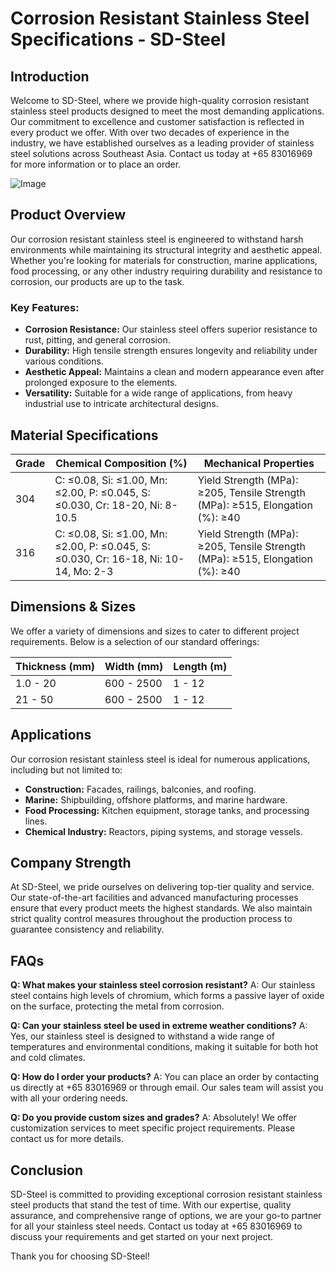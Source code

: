 # Corrosion Resistant Stainless Steel Specifications - SD-Steel

## Introduction

Welcome to SD-Steel, where we provide high-quality corrosion resistant stainless steel products designed to meet the most demanding applications. Our commitment to excellence and customer satisfaction is reflected in every product we offer. With over two decades of experience in the industry, we have established ourselves as a leading provider of stainless steel solutions across Southeast Asia. Contact us today at +65 83016969 for more information or to place an order.

![Image](https://github.com/user-attachments/assets/2567258e-e124-4816-932d-1809bd27ef0b)

## Product Overview

Our corrosion resistant stainless steel is engineered to withstand harsh environments while maintaining its structural integrity and aesthetic appeal. Whether you're looking for materials for construction, marine applications, food processing, or any other industry requiring durability and resistance to corrosion, our products are up to the task.

### Key Features:
- **Corrosion Resistance:** Our stainless steel offers superior resistance to rust, pitting, and general corrosion.
- **Durability:** High tensile strength ensures longevity and reliability under various conditions.
- **Aesthetic Appeal:** Maintains a clean and modern appearance even after prolonged exposure to the elements.
- **Versatility:** Suitable for a wide range of applications, from heavy industrial use to intricate architectural designs.

## Material Specifications

| Grade | Chemical Composition (%) | Mechanical Properties |
|-------|--------------------------|------------------------|
| 304   | C: ≤0.08, Si: ≤1.00, Mn: ≤2.00, P: ≤0.045, S: ≤0.030, Cr: 18-20, Ni: 8-10.5 | Yield Strength (MPa): ≥205, Tensile Strength (MPa): ≥515, Elongation (%): ≥40 |
| 316   | C: ≤0.08, Si: ≤1.00, Mn: ≤2.00, P: ≤0.045, S: ≤0.030, Cr: 16-18, Ni: 10-14, Mo: 2-3 | Yield Strength (MPa): ≥205, Tensile Strength (MPa): ≥515, Elongation (%): ≥40 |

## Dimensions & Sizes

We offer a variety of dimensions and sizes to cater to different project requirements. Below is a selection of our standard offerings:

| Thickness (mm) | Width (mm) | Length (m) |
|----------------|------------|------------|
| 1.0 - 20      | 600 - 2500 | 1 - 12     |
| 21 - 50       | 600 - 2500 | 1 - 12     |

## Applications

Our corrosion resistant stainless steel is ideal for numerous applications, including but not limited to:
- **Construction:** Facades, railings, balconies, and roofing.
- **Marine:** Shipbuilding, offshore platforms, and marine hardware.
- **Food Processing:** Kitchen equipment, storage tanks, and processing lines.
- **Chemical Industry:** Reactors, piping systems, and storage vessels.

## Company Strength

At SD-Steel, we pride ourselves on delivering top-tier quality and service. Our state-of-the-art facilities and advanced manufacturing processes ensure that every product meets the highest standards. We also maintain strict quality control measures throughout the production process to guarantee consistency and reliability.

## FAQs

**Q: What makes your stainless steel corrosion resistant?**
A: Our stainless steel contains high levels of chromium, which forms a passive layer of oxide on the surface, protecting the metal from corrosion.

**Q: Can your stainless steel be used in extreme weather conditions?**
A: Yes, our stainless steel is designed to withstand a wide range of temperatures and environmental conditions, making it suitable for both hot and cold climates.

**Q: How do I order your products?**
A: You can place an order by contacting us directly at +65 83016969 or through email. Our sales team will assist you with all your ordering needs.

**Q: Do you provide custom sizes and grades?**
A: Absolutely! We offer customization services to meet specific project requirements. Please contact us for more details.

## Conclusion

SD-Steel is committed to providing exceptional corrosion resistant stainless steel products that stand the test of time. With our expertise, quality assurance, and comprehensive range of options, we are your go-to partner for all your stainless steel needs. Contact us today at +65 83016969 to discuss your requirements and get started on your next project.

Thank you for choosing SD-Steel!